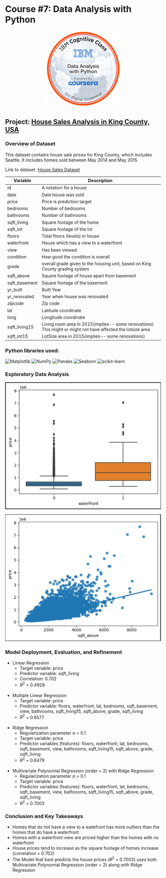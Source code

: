 # Course #7: Data Analysis with Python
<p align = "center">
    <img src = "data-analysis-with-python.png">
</p>

## Project: [House Sales Analysis in King County, USA](House_Sales_in_King_Count_USA.ipynb)
### Overview of Dataset
This dataset contains house sale prices for King County, which includes Seattle. It includes homes sold between May 2014 and May 2015.

Link to dataset: [House Sales Dataset](https://www.kaggle.com/datasets/harlfoxem/housesalesprediction?utm_id=NA-SkillsNetwork-wwwcourseraorg-SkillsNetworkCoursesIBMDeveloperSkillsNetworkDA0101ENSkillsNetwork20235326-2022-01-01)

| Variable      | Description                                                                                                 |
| ------------- | ----------------------------------------------------------------------------------------------------------- |
| id            | A notation for a house                                                                                      |
| date          | Date house was sold                                                                                         |
| price         | Price is prediction target                                                                                  |
| bedrooms      | Number of bedrooms                                                                                          |
| bathrooms     | Number of bathrooms                                                                                         |
| sqft_living   | Square footage of the home                                                                                  |
| sqft_lot      | Square footage of the lot                                                                                   |
| floors        | Total floors (levels) in house                                                                              |
| waterfront    | House which has a view to a waterfront                                                                      |
| view          | Has been viewed                                                                                             |
| condition     | How good the condition is overall                                                                           |
| grade         | overall grade given to the housing unit, based on King County grading system                                |
| sqft_above    | Square footage of house apart from basement                                                                 |
| sqft_basement | Square footage of the basement                                                                              |
| yr_built      | Built Year                                                                                                  |
| yr_renovated  | Year when house was renovated                                                                               |
| zipcode       | Zip code                                                                                                    |
| lat           | Latitude coordinate                                                                                         |
| long          | Longitude coordinate                                                                                        |
| sqft_living15 | Living room area in 2015(implies-- some renovations) This might or might not have affected the lotsize area |
| sqft_lot15    | LotSize area in 2015(implies-- some renovations)                                                            |

### Python libraries used:
![Matplotlib](https://img.shields.io/badge/DS-Matplotlib-%23ffffff.svg?style=flat&logo=Matplotlib&logoColor=black&color=008080)
![NumPy](https://img.shields.io/badge/DS-numpy-%23013243.svg?style=flat&logo=numpy&logoColor=white&color=008080)
![Pandas](https://img.shields.io/badge/DS-pandas-%23150458.svg?style=flat&logo=pandas&logoColor=white&color=008080)
![Seaborn](https://img.shields.io/badge/DS-Seaborn-%230C55A5.svg?style=flat&logo=seaborn&logoColor=%white&color=008080)
![scikit-learn](https://img.shields.io/badge/ML-scikit--learn-%23F7931E.svg?style=flat&logo=scikit-learn&logoColor=white&color=008080)

### Exploratory Data Analysis
![waterfront_vs_price_boxplot](waterfront_vs_price_boxplot.JPG)

![sqft_above-vs-price regression plot](sqft_above_vs_price_regression_plot.JPG)

### Model Deployment, Evaluation, and Refinement 
- Linear Regression
    - Target variable: price
    - Predictor variable: sqft_living
    - Correlation: 0.702
    - $R^{2}$ = 0.4928
    <br><br>
- Multiple Linear Regression
    - Target variable: price
    - Predictor variable: floors, waterfront, lat, bedrooms, sqft_basement, view, bathrooms,
           sqft_living15, sqft_above, grade, sqft_living
    - $R^{2}$ = 0.6577
    <br><br>
- Ridge Regression
    - Regularization parameter $\alpha$ = 0.1
    - Target variable: price
    - Predictor variables (features): floors, waterfront, lat, bedrooms, sqft_basement, view, bathrooms, sqft_living15, sqft_above, grade, sqft_living
    - $R^{2}$ = 0.6479
    <br><br>
- Multivariate Polynomial Regression (order = 2) with Ridge Regression
    - Regularization parameter $\alpha$ = 0.1
    - Target variable: price
    - Predictor variables (features): floors, waterfront, lat, bedrooms, sqft_basement, view, bathrooms, sqft_living15, sqft_above, grade, sqft_living
    - $R^{2}$ = 0.7003
    
### Conclusion and Key Takeaways
- Homes that do not have a view to a watefront has more outliers than the homes that do have a waterfront
- Homes with a waterfront view are priced higher than the homes with no waterfront
- House prices tend to increase as the square footage of homes increase (correlation = 0.702)
- The Model that best predicts the house prices ($R^{2}$ = 0.7003) uses both Multivariate Polynomial Regression (order = 2) along with Ridge Regression
